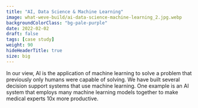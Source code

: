 ```yaml
---
title: "AI, Data Science & Machine Learning"
image: what-weve-build/ai-data-science-machine-learning_2.jpg.webp
backgroundColorClass: "bg-pale-purple"
date: 2022-02-02
draft: false
tags: [case study]
weight: 90
hideHeaderTitle: true
size: big
---
```


In our view, AI is the application of machine learning to solve a problem that previously only humans were capable of solving. We have built several decision support systems that use machine learning. One example is an AI system that employs many machine learning models together to make medical experts 10x more productive.